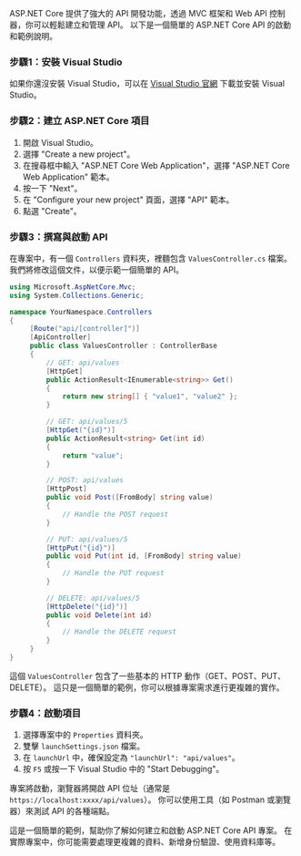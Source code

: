 
ASP.NET Core 提供了強大的 API 開發功能，透過 MVC 框架和 Web API 控制器，你可以輕鬆建立和管理 API。 以下是一個簡單的 ASP.NET Core API 的啟動和範例說明。

### 步驟1：安裝 Visual Studio

如果你還沒安裝 Visual Studio，可以在 [Visual Studio 官網](https://visualstudio.microsoft.com/) 下載並安裝 Visual Studio。

### 步驟2：建立 ASP.NET Core 項目

1. 開啟 Visual Studio。
2. 選擇 "Create a new project"。
3. 在搜尋框中輸入 "ASP.NET Core Web Application"，選擇 "ASP.NET Core Web Application" 範本。
4. 按一下 "Next"。
5. 在 "Configure your new project" 頁面，選擇 "API" 範本。
6. 點選 "Create"。

### 步驟3：撰寫與啟動 API

在專案中，有一個 `Controllers` 資料夾，裡麵包含 `ValuesController.cs` 檔案。 我們將修改這個文件，以便示範一個簡單的 API。

```csharp
using Microsoft.AspNetCore.Mvc;
using System.Collections.Generic;

namespace YourNamespace.Controllers
{
     [Route("api/[controller]")]
     [ApiController]
     public class ValuesController : ControllerBase
     {
         // GET: api/values
         [HttpGet]
         public ActionResult<IEnumerable<string>> Get()
         {
             return new string[] { "value1", "value2" };
         }

         // GET: api/values/5
         [HttpGet("{id}")]
         public ActionResult<string> Get(int id)
         {
             return "value";
         }

         // POST: api/values
         [HttpPost]
         public void Post([FromBody] string value)
         {
             // Handle the POST request
         }

         // PUT: api/values/5
         [HttpPut("{id}")]
         public void Put(int id, [FromBody] string value)
         {
             // Handle the PUT request
         }

         // DELETE: api/values/5
         [HttpDelete("{id}")]
         public void Delete(int id)
         {
             // Handle the DELETE request
         }
     }
}
```

這個 `ValuesController` 包含了一些基本的 HTTP 動作（GET、POST、PUT、DELETE）。 這只是一個簡單的範例，你可以根據專案需求進行更複雜的實作。

### 步驟4：啟動項目

1. 選擇專案中的 `Properties` 資料夾。
2. 雙擊 `launchSettings.json` 檔案。
3. 在 `launchUrl` 中，確保設定為 `"launchUrl": "api/values"`。
4. 按 `F5` 或按一下 Visual Studio 中的 "Start Debugging"。

專案將啟動，瀏覽器將開啟 API 位址（通常是 `https://localhost:xxxx/api/values`）。 你可以使用工具（如 Postman 或瀏覽器）來測試 API 的各種端點。

這是一個簡單的範例，幫助你了解如何建立和啟動 ASP.NET Core API 專案。 在實際專案中，你可能需要處理更複雜的資料、新增身份驗證、使用資料庫等。

